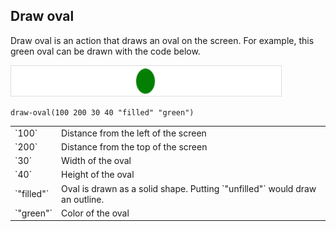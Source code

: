 ## Draw oval

Draw oval is an action that draws an oval on the screen.  For example, this green oval can be drawn with the code below.

<img alt="Green oval draw by code snippet"
     src="/resources/images/help/draw-oval-1.png"
     width="434" height="50" />

```
draw-oval(100 200 30 40 "filled" "green")
```

<table>
  <tr>
    <td>`100`</td>
    <td>Distance from the left of the screen</td>
  </tr>
  <tr>
    <td>`200`</td>
    <td>Distance from the top of the screen</td>
  </tr>
  <tr>
    <td>`30`</td>
    <td>Width of the oval</td>
  </tr>
  <tr>
    <td>`40`</td>
    <td>Height of the oval</td>
  </tr>
  <tr>
    <td>`"filled"`</td>
    <td>Oval is drawn as a solid shape. Putting `"unfilled"` would draw an outline.</td>
  </tr>
  <tr>
    <td>`"green"`</td>
    <td>Color of the oval</td>
  </tr>
</table>
